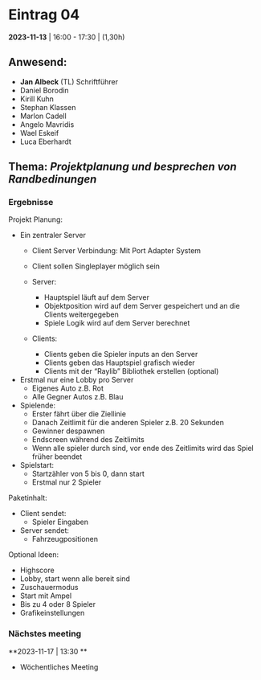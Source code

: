 # **Eintrag 04**
**2023-11-13** | 16:00 - 17:30 | (1,30h)

## **Anwesend**:

 * **Jan Albeck** (TL) Schriftführer
 * Daniel Borodin
 * Kirill Kuhn
 * Stephan Klassen
 * Marlon Cadell
 * Angelo Mavridis
 * Wael Eskeif
 * Luca Eberhardt

## **Thema**: *Projektplanung und besprechen von Randbedinungen*

### Ergebnisse

Projekt Planung:
* Ein zentraler Server
  * Client Server Verbindung: Mit Port Adapter System
  * Client sollen Singleplayer möglich sein

  * Server:
    * Hauptspiel läuft auf dem Server
    * Objektposition wird auf dem Server gespeichert und an die Clients weitergegeben
    * Spiele Logik wird auf dem Server berechnet
  * Clients:
    * Clients geben die Spieler inputs an den Server
    * Clients geben das Hauptspiel grafisch wieder
    * Clients mit der “Raylib” Bibliothek erstellen (optional)
* Erstmal nur eine Lobby pro Server
  * Eigenes Auto z.B. Rot
  * Alle Gegner Autos z.B. Blau
* Spielende:
  * Erster fährt über die Ziellinie
  * Danach Zeitlimit für die anderen Spieler z.B. 20 Sekunden
  * Gewinner despawnen
  * Endscreen während des Zeitlimits
  * Wenn alle spieler durch sind, vor ende des Zeitlimits wird das Spiel früher beendet
* Spielstart:
  * Startzähler von 5 bis 0, dann start
  * Erstmal nur 2 Spieler

Paketinhalt:
* Client sendet:
  * Spieler Eingaben
* Server sendet:
  * Fahrzeugpositionen


Optional Ideen:
* Highscore
* Lobby, start wenn alle bereit sind
* Zuschauermodus
* Start mit Ampel
* Bis zu 4 oder 8 Spieler
* Grafikeinstellungen


### Nächstes meeting

**2023-11-17 | 13:30 **
- Wöchentliches Meeting